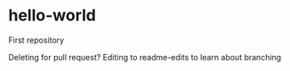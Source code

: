 # hello-world
First repository

Deleting for pull request?
Editing to readme-edits to learn about branching
